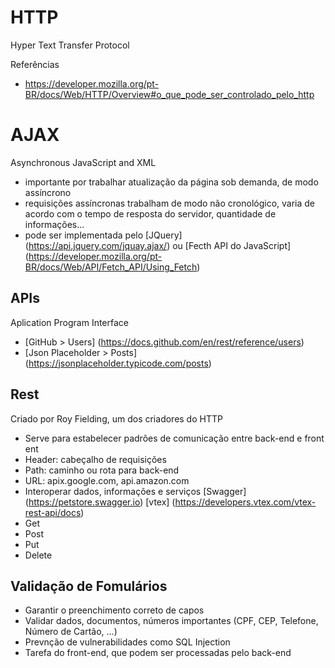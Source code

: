 # HTTP
Hyper Text Transfer Protocol

Referências
- https://developer.mozilla.org/pt-BR/docs/Web/HTTP/Overview#o_que_pode_ser_controlado_pelo_http

# AJAX
Asynchronous JavaScript and XML

- importante por trabalhar atualização da página sob demanda, de modo assíncrono
- requisições assíncronas trabalham de modo não cronológico, varia de acordo com o tempo de resposta do servidor, quantidade de informações...
- pode ser implementada pelo [JQuery] (https://api.jquery.com/jquay.ajax/) ou [Fecth API do JavaScript] (https://developer.mozilla.org/pt-BR/docs/Web/API/Fetch_API/Using_Fetch)

## APIs
Aplication Program Interface
- [GitHub > Users] (https://docs.github.com/en/rest/reference/users)
- [Json Placeholder > Posts] (https://jsonplaceholder.typicode.com/posts)

## Rest
Criado por Roy Fielding, um dos criadores do HTTP
- Serve para estabelecer padrões de comunicação entre back-end e front ent
- Header: cabeçalho de requisições
- Path: caminho ou rota para back-end
- URL: apix.google.com, api.amazon.com 
- Interoperar dados, informações e serviços [Swagger] (https://petstore.swagger.io) [vtex] (https://developers.vtex.com/vtex-rest-api/docs)
- Get
- Post
- Put
- Delete 

## Validação de Fomulários
- Garantir o preenchimento correto de capos
- Validar dados, documentos, números importantes (CPF, CEP, Telefone, Número de Cartão, ...)
- Prevnção de vulnerabilidades como SQL Injection
- Tarefa do front-end, que podem ser processadas pelo back-end